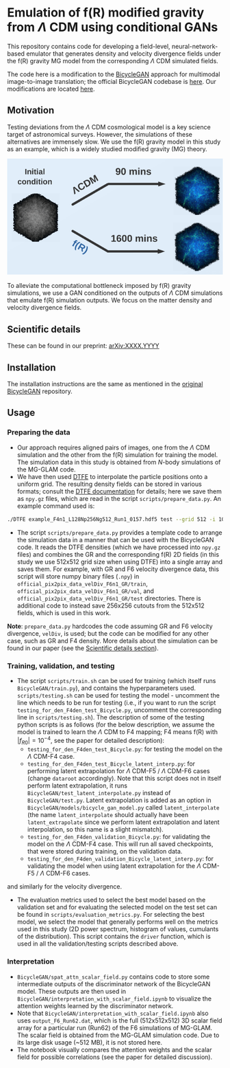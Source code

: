 # Emulation of f(R) modified gravity from $\Lambda$ CDM using conditional GANs

This repository contains code for developing a field-level, neural-network-based emulator that generates density and velocity divergence fields under the f(R) gravity MG model from the corresponding $\Lambda$ CDM simulated fields.

The code here is a modification to the [BicycleGAN](https://junyanz.github.io/BicycleGAN/) approach for multimodal image-to-image translation; the official BicycleGAN codebase is [here](https://github.com/junyanz/BicycleGAN). Our modifications are located [here](https://github.com/Yash-10/modified_gravity_emulation/tree/main/BicycleGAN).

## Motivation

Testing deviations from the $\Lambda$ CDM cosmological model is a key science target of astronomical surveys. However, the simulations of these alternatives are immensely slow. We use the f(R) gravity model in this study as an example, which is a widely studied modified gravity (MG) theory.

![Simulation execution time](https://github.com/Yash-10/modified_gravity_emulation/blob/main/imgs/sim_exec_time.png)

To alleviate the computational bottleneck imposed by f(R) gravity simulations, we use a GAN conditioned on the outputs of $\Lambda$ CDM simulations that emulate f(R) simulation outputs. We focus on the matter density and velocity divergence fields.

## Scientific details

These can be found in our preprint: [arXiv:XXXX.YYYY](TODO)

## Installation

The installation instructions are the same as mentioned in the [original BicycleGAN](https://github.com/junyanz/BicycleGAN?tab=readme-ov-file#installation) repository.

## Usage

### Preparing the data
- Our approach requires aligned pairs of images, one from the $\Lambda$ CDM simulation and the other from the f(R) simulation for training the model. The simulation data in this study is obtained from $N$-body simulations of the MG-GLAM code.
- We have then used [DTFE](https://github.com/MariusCautun/DTFE) to interpolate the particle positions onto a uniform grid. The resulting density fields can be stored in various formats; consult the [DTFE documentation](https://github.com/MariusCautun/DTFE/blob/master/documentation/DTFE_user_guide.pdf) for details; here we save them as `npy.gz` files, which are read in the script `scripts/prepare_data.py`. An example command used is:

```bash
./DTFE example_F4n1_L128Np256Ng512_Run1_0157.hdf5 test --grid 512 -i 105 --output 101 --field density_a velocity_a divergence_a --periodic
```

- The script `scripts/prepare_data.py` provides a template code to arrange the simulation data in a manner that can be used with the BicycleGAN code. It reads the DTFE densities (which we have processed into `npy.gz` files) and combines the GR and the corresponding f(R) 2D fields (in this study we use 512x512 grid size when using DTFE) into a single array and saves them. For example, with GR and F6 velocity divergence data, this script will store numpy binary files (`.npy`) in `official_pix2pix_data_velDiv_F6n1_GR/train`, `official_pix2pix_data_velDiv_F6n1_GR/val`, and `official_pix2pix_data_velDiv_F6n1_GR/test` directories. There is additional code to instead save 256x256 cutouts from the 512x512 fields, which is used in this work.

**Note**: `prepare_data.py` hardcodes the code assuming GR and F6 velocity divergence, `velDiv`, is used; but the code can be modified for any other case, such as GR and F4 density. More details about the simulation can be found in our paper (see the [Scientific details section](https://github.com/Yash-10/modified_gravity_emulation?tab=readme-ov-file#scientific-details)).

### Training, validation, and testing
- The script `scripts/train.sh` can be used for training (which itself runs `BicycleGAN/train.py`), and contains the hyperparameters used. `scripts/testing.sh` can be used for testing the model - uncomment the line which needs to be run for testing (i.e., if you want to run the script `testing_for_den_F4den_test_Bicycle.py`, uncomment the corresponding line in `scripts/testing.sh`). The description of some of the testing python scripts is as follows (for the below description, we assume the model is trained to learn the $\Lambda$ CDM to F4 mapping; F4 means f(R) with $|f_{R0}| = 10^{-4}$, see the paper for detailed description):
    - `testing_for_den_F4den_test_Bicycle.py`: for testing the model on the $\Lambda$ CDM-F4 case.
    - `testing_for_den_F4den_test_Bicycle_latent_interp.py`: for performing latent extrapolation for $\Lambda$ CDM-F5 / $\Lambda$ CDM-F6 cases (change `dataroot` accordingly). Note that this script does not in itself perform latent extrapolation, it runs `BicycleGAN/test_latent_interpolate.py` instead of `BicycleGAN/test.py`. Latent extrapolation is added as an option in `BicycleGAN/models/bicycle_gan_model.py` called `latent_interpolate` (the name `latent_interpolate` should actually have been `latent_extrapolate` since we perform latent extrapolation and latent interpolation, so this name is a slight mismatch).
    - `testing_for_den_F4den_validation_Bicycle.py`: for validating the model on the $\Lambda$ CDM-F4 case. This will run all saved checkpoints, that were stored during training, on the validation data.
    - `testing_for_den_F4den_validation_Bicycle_latent_interp.py`: for validating the model when using latent extrapolation for the $\Lambda$ CDM-F5 / $\Lambda$ CDM-F6 cases.

and similarly for the velocity divergence.
- The evaluation metrics used to select the best model based on the validation set and for evaluating the selected model on the test set can be found in `scripts/evaluation_metrics.py`. For selecting the best model, we select the model that generally performs well on the metrics used in this study (2D power spectrum, histogram of values, cumulants of the distribution). This script contains the `driver` function, which is used in all the validation/testing scripts described above.

### Interpretation
- `BicycleGAN/spat_attn_scalar_field.py` contains code to store some intermediate outputs of the discriminator network of the BicycleGAN model. These outputs are then used in `BicycleGAN/interpretation_with_scalar_field.ipynb` to visualize the attention weights learned by the discriminator network.
- Note that `BicycleGAN/interpretation_with_scalar_field.ipynb` also uses `output_F6_Run62.dat`, which is the full (512x512x512) 3D scalar field array for a particular run (Run62) of the F6 simulations of MG-GLAM. The scalar field is obtained from the MG-GLAM simulation code. Due to its large disk usage (~512 MB), it is not stored here.
- The notebook visually compares the attention weights and the scalar field for possible correlations (see the paper for detailed discussion).
